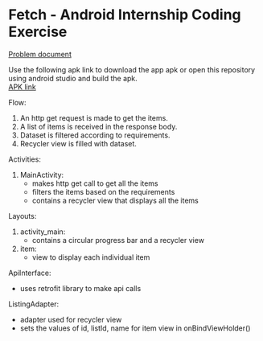 # Fetch - Android Internship Coding Exercise
[Problem document](https://fetch-hiring.s3.amazonaws.com/mobile.html)

Use the following apk link to download the app apk or open this repository using android studio and build the apk. <br>
[APK link](https://1drv.ms/f/s!AmvH0VCG4AMoiugoZ3UZbYfebF81Xw?e=D9LvMa)

Flow:
1. An http get request is made to get the items.
2. A list of items is received in the response body.
3. Dataset is filtered according to requirements.
4. Recycler view is filled with dataset.

Activities:
  1. MainActivity:
      - makes http get call to get all the items
      - filters the items based on the requirements
      - contains a recycler view that displays all the items

Layouts:
  1. activity_main:
      - contains a circular progress bar and a recycler view
  2. item:
      - view to display each individual item

ApiInterface:
  - uses retrofit library to make api calls

ListingAdapter:
  - adapter used for recycler view
  - sets the values of id, listId, name for item view in onBindViewHolder()
